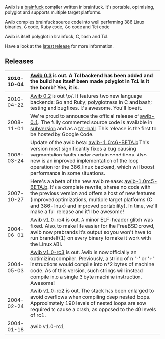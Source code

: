 Awib is a [brainfuck](http://en.wikipedia.org/wiki/Brainfuck) compiler written in brainfuck. It's portable, optimising, polyglot and supports multiple target platforms.

Awib compiles brainfuck source code into well performing 386 Linux binaries, C code, Ruby code, Go code and Tcl code.

Awib is itself polyglot in brainfuck, C, bash and Tcl.

Have a look at the [latest release](http://awib.googlecode.com/svn/builds/awib-0.3.b) for more information.

## Releases ##
| **2010-10-04** | [Awib 0.3](http://awib.googlecode.com/svn/builds/awib-0.3.b) is out. A Tcl backend has been added and the build has itself been made polyglot in Tcl. Is it the bomb? Yes, it is. |
|:---------------|:----------------------------------------------------------------------------------------------------------------------------------------------------------------------------------|
| 2010-04-22 | [Awib 0.2](http://awib.googlecode.com/svn/builds/awib-0.2.b) is out \o/. It features two new language backends: Go and Ruby; polyglotness in C and bash; testing and bugfixes. It's awesome. You'll love it. |
| 2008-11-01 | We're proud to announce the official release of [awib-0.1](http://awib.googlecode.com/svn/builds/awib-0.1.b). The fully commented source code is available in [subversion](http://code.google.com/p/awib/source/browse/#svn/tags/awib-0.1) and as a [tar-ball](http://awib.googlecode.com/files/awib-0.1.tar.gz). This release is the first to be hosted by Google Code.|
| 2008-03-24 | Update of the awib beta: [awib-1.0rc6-BETA.b](http://awib.googlecode.com/svn/builds/awib-1.0rc6-BETA.b) This version most significantly fixes a bug causing segmentation faults under certain conditions. Also new is an improved implementation of the loop operation for the 386\_linux backend, which will boost performance in some situations.|
| 2007-10-27 | Here's a a beta of the new awib release: [awib-1.0rc5-BETA.b](http://awib.googlecode.com/svn/builds/awib-1.0rc5-BETA.b). It's a complete rewrite, shares no code with the previous version and offers a host of new features (improved optimizations, multiple target platforms (C and 386-linux) and improved portability). In time, we'll make a full release and it'll be awesome!|
| 2004-06-01 | [Awib v1.0-rc4](http://awib.googlecode.com/svn/builds/awib-1.0rc4.b) is out. A minor ELF-header glitch was fixed. Also, to make life easier for the FreeBSD crowd, awib now prebrands it's output so you won't have to run brandelf(1) on every binary to make it work with the Linux ABI.|
| 2004-05-03 | [Awib v1.0-rc3](http://awib.googlecode.com/svn/builds/awib-1.0rc3.b) is out. Awib is now officially an optimizing compiler. Previously, a string of n '-' or '+' instructions would compile into n\*2 bytes of machine code. As of this version, such strings will instead compile into a single 3 byte machine instruction. Awesome!|
| 2004-02-24 | [Awib v1.0-rc2](http://awib.googlecode.com/svn/builds/awib-1.0rc2.b) is out. The stack has been enlarged to avoid overflows when compiling deep nested loops. Approximately 190 levels of nested loops are now required to cause a crash, as opposed to the 40 levels of rc1.|
| 2004-01-18 | awib v1.0-rc1 |